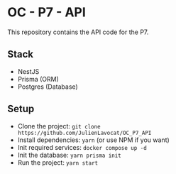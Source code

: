 # OC - P7 - API

This repository contains the API code for the P7.

## Stack

-   NestJS
-   Prisma (ORM)
-   Postgres (Database)

## Setup

-   Clone the project: `git clone https://github.com/JulienLavocat/OC_P7_API`
-   Install dependencies: `yarn` (or use NPM if you want)
-   Init required services: `docker compose up -d`
-   Init the database: `yarn prisma init`
-   Run the project: `yarn start`
